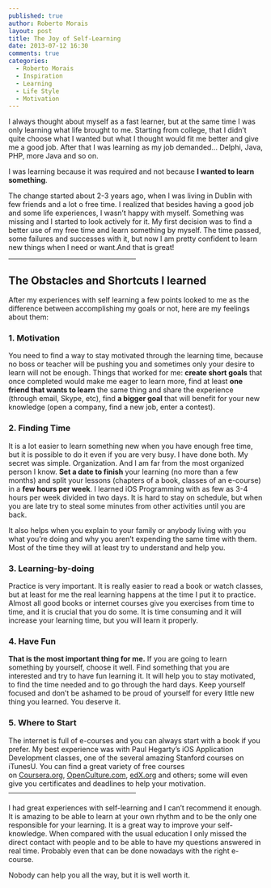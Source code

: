 ```yaml
---
published: true
author: Roberto Morais
layout: post
title: The Joy of Self-Learning
date: 2013-07-12 16:30
comments: true
categories:
  - Roberto Morais
  - Inspiration
  - Learning
  - Life Style
  - Motivation
---
```


I always thought about myself as a fast learner, but at the same time I was only learning what life brought to me. Starting from college, that I didn’t quite choose what I wanted but what I thought would fit me better and give me a good job. After that I was learning as my job demanded… Delphi, Java, PHP, more Java and so on.

I was learning because it was required and not because <strong>I wanted to learn something</strong>.

<!--more-->

The change started about 2-3 years ago, when I was living in Dublin with few friends and a lot o free time. I realized that besides having a good job and some life experiences, I wasn’t happy with myself. Something was missing and I started to look actively for it. My first decision was to find a better use of my free time and learn something by myself. The time passed, some failures and successes with it, but now I am pretty confident to learn new things when I need or want.And that is great!

<hr style="width: 50%; align: center; margin-bottom: 20px; margin-top: 10px;" />

<h2>The Obstacles and Shortcuts I learned</h2>
After my experiences with self learning a few points looked to me as the difference between accomplishing my goals or not, here are my feelings about them:
<h3>1. Motivation</h3>
You need to find a way to stay motivated through the learning time, because no boss or teacher will be pushing you and sometimes only your desire to learn will not be enough. Things that worked for me: <strong>create short goals</strong> that once completed would make me eager to learn more, find at least <strong>one friend that wants to learn</strong> the same thing and share the experience (through email, Skype, etc), find <strong>a bigger goal</strong> that will benefit for your new knowledge (open a company, find a new job, enter a contest).
<h3>2. Finding Time</h3>
It is a lot easier to learn something new when you have enough free time, but it is possible to do it even if you are very busy. I have done both. My secret was simple. Organization. And I am far from the most organized person I know. <strong>Set a date to finish</strong> your learning (no more than a few months) and split your lessons (chapters of a book, classes of an e-course) in a <strong>few hours per week</strong>. I learned iOS Programming with as few as 3-4 hours per week divided in two days. It is hard to stay on schedule, but when you are late try to steal some minutes from other activities until you are back.

It also helps when you<strong> </strong>explain to your family or anybody living with you what you’re doing and why you aren’t expending the same time with them. Most of the time they will at least try to understand and help you.
<h3>3. Learning-by-doing</h3>
Practice is very important. It is really easier to read a book or watch classes, but at least for me the real learning happens at the time I put it to practice. Almost all good books or internet courses give you exercises from time to time, and it is crucial that you do some. It is time consuming and it will increase your learning time, but you will learn it properly.
<h3>4. Have Fun</h3>
<strong>That is the most important thing for me.</strong> If you are going to learn something by yourself, choose it well. Find something that you are interested and try to have fun learning it. It will help you to stay motivated, to find the time needed and to go through the hard days. Keep yourself focused and don’t be ashamed to be proud of yourself for every little new thing you learned. You deserve it.
<h3>5. Where to Start</h3>
The internet is full of e-courses and you can always start with a book if you prefer. My best experience was with Paul Hegarty’s iOS Application Development classes, one of the several amazing Stanford courses on iTunesU. You can find a great variety of free courses on <a href="https://www.coursera.org/" target="_blank">Coursera.org</a>, <a href="http://www.openculture.com/" target="_blank">OpenCulture.com</a>, <a href="https://www.edx.org/" target="_blank">edX.org</a> and others; some will even give you certificates and deadlines to help your motivation.

<hr style="width: 50%; align: center; margin-bottom: 20px; margin-top: 10px;" />

I had great experiences with self-learning and I can’t recommend it enough. It is amazing to be able to learn at your own rhythm and to be the only one responsible for your learning. It is a great way to improve your self-knowledge. When compared with the usual education I only missed the direct contact with people and to be able to have my questions answered in real time. Probably even that can be done nowadays with the right e-course.

Nobody can help you all the way, but it is well worth it.
